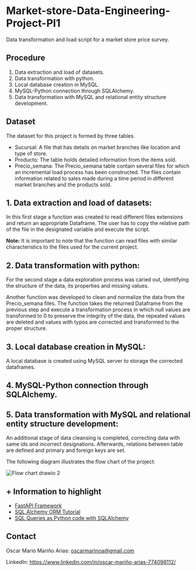 # Market-store-Data-Engineering-Project-PI1
Data transformation and load script for a market store price survey.


## Procedure

1. Data extraction and load of datasets.
2. Data transformation with python.
3. Local database creation in MySQL.
4. MySQL-Python connection through SQLAlchemy.
5. Data transformation with MySQL and relational entity structure development.

## Dataset

The dataset for this project is formed by three tables.

* Sucursal: A file that has details on market branches like location and type of store.
* Producto: The table holds detailed information from the items sold.
* Precio_semana: The Precio_semana table contain several files for which an incremental load process has been constructed. The files contain information related to sales made during a time period in different market branches and the products sold.

## 1. Data extraction and load of datasets:

In this first stage a function was created to read different files extensions and return an appropriate Dataframe. The user has to copy the relative path of the file in the designated variable and execute the script.

**Note:** It is important to note that the function can read files with similar characteristics to the files used for the current project.

## 2. Data transformation with python:

For the second stage a data exploration process was caried out, identifying the structure of the data, its properties and missing values.

Another function was developed to clean and normalize the data from the Precio_semana files. The function takes the returned Dataframe from the previous step and execute a transformation process in which null values are transformed to 0 to preserve the integrity of the data, the repeated values are deleted and values with typos are corrected and transformed to the proper structure.

## 3. Local database creation in MySQL:

A local database is created using MySQL server to storage the corrected dataframes.

## 4. MySQL-Python connection through SQLAlchemy.

## 5. Data transformation with MySQL and relational entity structure development:

An additional stage of data cleansing is completed, correcting data with same ids and incorrect designations. Afterwards, relations between table are defined and primary and foreign keys are set.
 
The following diagram illustrates the flow chart of the project:

![Flow chart drawio 2](https://user-images.githubusercontent.com/105171514/198181589-26771455-2b77-4bb5-8a15-2394d7a39b9a.png)

## + Information to highlight
* [FastAPI Framework](https://fastapi.tiangolo.com/)
* [SQL Alchemy ORM Tutorial](https://docs.sqlalchemy.org/en/14/orm/tutorial.html)
* [SQL Queries as Python code with SQLAlchemy](https://hackersandslackers.com/database-queries-sqlalchemy-orm/)

## Contact

Oscar Mario Mariño Arias: oscarmarinoa@gmail.com 

LinkedIn: https://www.linkedin.com/in/oscar-mariño-arias-774098112/
